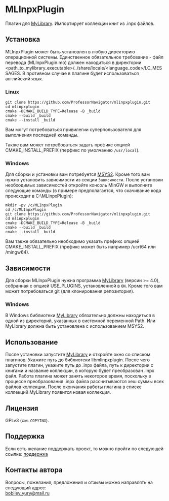 # MLInpxPlugin

Плагин для [MyLibrary](https://github.com/ProfessorNavigator/mylibrary). Импортирует коллекции книг из .inpx файлов.

## Установка
MLInpxPlugin может быть установлен в любую директорию операционной системы.
Единственное обязательное требование - файл перевода (MLInpxPlugin.mo) должен находиться в директории <path_to_mylibrary_executable>/../share/locale/<language_code>/LC_MESSAGES. В противном случае в плагине будет использоваться английский язык.
### Linux
`git clone https://github.com/ProfessorNavigator/mlinpxplugin.git`\
`cd mlinpxplugin`\
`cmake -DCMAKE_BUILD_TYPE=Release -B _build`\
`cmake --build _build`\
`cmake --install _build`

Вам могут потребоваться привилегии суперпользователя для выполнения последней команды.

Также вам может потребоваться задать префикс опцией CMAKE_INSTALL_PREFIX (перфикс по умолчанию `/usr/local`).

### Windows
Для сборки и установки вам потребуется [MSYS2](https://www.msys2.org/). Кроме того вам нужно установить зависимости из секции `Зависимости`. После установки необходимых зависимостей откройте консоль MinGW и выполните следующие команды (в примере предполагается, что скачивание кода происходит в C:\MLInpxPlugin):

`mkdir -pv /c/MLInpxPlugin`\
`cd /c/MLInpxPlugin`\
`git clone https://github.com/ProfessorNavigator/mlinpxplugin.git`\
`cd mlinpxplugin`\
`cmake -DCMAKE_BUILD_TYPE=Release -B _build`\
`cmake --build _build`\
`cmake --install _build` 

Вам также обязательно необходимо указать префикс опцией CMAKE_INSTALL_PREFIX (префикс может быть например /ucrt64 или /mingw64).

## Зависимости
Для сборки MLInpxPlugin нужна программа [MyLibrary](https://github.com/ProfessorNavigator/mylibrary) (версии >= 4.0), собранная с опцией USE_PLUGINS, установленной в `ON`. Кроме того вам может потребоваться git (для клонирования репозитория).

### Windows
В Windows библиотеки [MyLibrary](https://github.com/ProfessorNavigator/mylibrary) обязательно должны находиться в одной из директорий, указанных в системной переменной Path. Или MyLibrary должна быть установлена с использованием MSYS2.

## Использование
После установки запустите [MyLibrary](https://github.com/ProfessorNavigator/mylibrary) и откройте окно со списком плагинов. Укажите путь до библиотеки libmlinpxplugin. После чего запустите плагин, укажите путь до .inpx файла, путь к директории с книгами и название коллекции, в которую будет преобразован .inpx файл. Работа плагина может занять некоторое время, поскольку в процессе преобразования .inpx файла рассчитываются хеш суммы всех файлов коллекции. После окончания работы плагина в списке коллекций MyLibrary появится новая коллекция.

## Лицензия

GPLv3 (см. `COPYING`).

## Поддержка

Если есть желание поддержать проект, то можно пройти по следующей ссылке: [поддержка](https://yoomoney.ru/to/4100117795409573)

## Контакты автора

Вопросы, пожелания, предложения и отзывы можно направлять на следующий адрес: \
bobilev_yury@mail.ru 